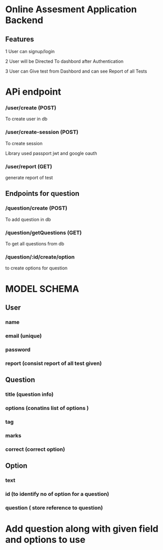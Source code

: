 # Online Assesment Application Backend

## Features


1  User can signup/login


2 User will be Directed To dashbord after Authentication


3 User can Give test from Dashbord and can see Report of all Tests



# APi endpoint


### /user/create (POST)

To create user in db

### /user/create-session (POST)

To create session


Library used passport jwt and  google oauth



### /user/report (GET)   

generate report of test 


## Endpoints for question


### /question/create (POST)   


 To add question in db

### /question/getQuestions (GET)   


To get all questions from db

### /question/:id/create/option 


to create options for question




# MODEL SCHEMA


## User 


### name 

### email (unique)

### password 

### report  (consist report of all test given)



## Question

### title (question info)


### options (conatins list of options )


### tag 

### marks

### correct (correct option)



## Option

### text 

### id (to identify no of option for a question)

### question  ( store reference to question)


# Add question along with given field and options to use